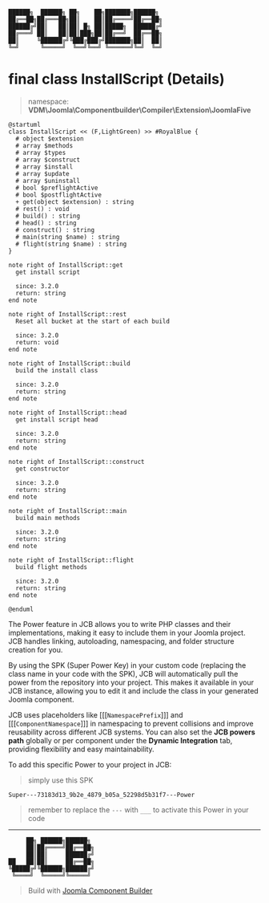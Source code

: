 ```
██████╗  ██████╗ ██╗    ██╗███████╗██████╗
██╔══██╗██╔═══██╗██║    ██║██╔════╝██╔══██╗
██████╔╝██║   ██║██║ █╗ ██║█████╗  ██████╔╝
██╔═══╝ ██║   ██║██║███╗██║██╔══╝  ██╔══██╗
██║     ╚██████╔╝╚███╔███╔╝███████╗██║  ██║
╚═╝      ╚═════╝  ╚══╝╚══╝ ╚══════╝╚═╝  ╚═╝
```
# final class InstallScript (Details)
> namespace: **VDM\Joomla\Componentbuilder\Compiler\Extension\JoomlaFive**

```uml
@startuml
class InstallScript << (F,LightGreen) >> #RoyalBlue {
  # object $extension
  # array $methods
  # array $types
  # array $construct
  # array $install
  # array $update
  # array $uninstall
  # bool $preflightActive
  # bool $postflightActive
  + get(object $extension) : string
  # rest() : void
  # build() : string
  # head() : string
  # construct() : string
  # main(string $name) : string
  # flight(string $name) : string
}

note right of InstallScript::get
  get install script

  since: 3.2.0
  return: string
end note

note right of InstallScript::rest
  Reset all bucket at the start of each build

  since: 3.2.0
  return: void
end note

note right of InstallScript::build
  build the install class

  since: 3.2.0
  return: string
end note

note right of InstallScript::head
  get install script head

  since: 3.2.0
  return: string
end note

note right of InstallScript::construct
  get constructor

  since: 3.2.0
  return: string
end note

note right of InstallScript::main
  build main methods

  since: 3.2.0
  return: string
end note

note right of InstallScript::flight
  build flight methods

  since: 3.2.0
  return: string
end note
 
@enduml
```

The Power feature in JCB allows you to write PHP classes and their implementations, making it easy to include them in your Joomla project. JCB handles linking, autoloading, namespacing, and folder structure creation for you.

By using the SPK (Super Power Key) in your custom code (replacing the class name in your code with the SPK), JCB will automatically pull the power from the repository into your project. This makes it available in your JCB instance, allowing you to edit it and include the class in your generated Joomla component.

JCB uses placeholders like [[[`NamespacePrefix`]]] and [[[`ComponentNamespace`]]] in namespacing to prevent collisions and improve reusability across different JCB systems. You can also set the **JCB powers path** globally or per component under the **Dynamic Integration** tab, providing flexibility and easy maintainability.

To add this specific Power to your project in JCB:

> simply use this SPK
```
Super---73183d13_9b2e_4879_b05a_52298d5b31f7---Power
```
> remember to replace the `---` with `___` to activate this Power in your code

---
```
     ██╗ ██████╗██████╗
     ██║██╔════╝██╔══██╗
     ██║██║     ██████╔╝
██   ██║██║     ██╔══██╗
╚█████╔╝╚██████╗██████╔╝
 ╚════╝  ╚═════╝╚═════╝
```
> Build with [Joomla Component Builder](https://git.vdm.dev/joomla/Component-Builder)

